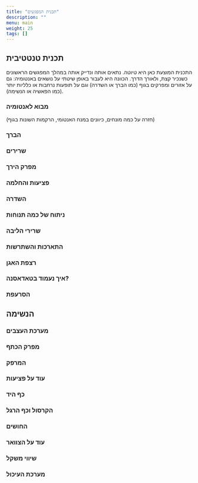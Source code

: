 ```yaml
---
title: "תכנית המפגשים"
description: ""
menu: main
weight: 25
tags: []
---
```


## תכנית טנטטיבית

התכנית המוצעת כאן היא טיוטה. נתאים אותה ונדייק אותה במהלך המפגשים הראשונים כשנכיר קצת, ולאורך הדרך. 
הכוונה היא לעבור באופן שיטתי על נושאים באנטומיה: גם על אזורים ומפרקים בגוף (כמו הברך או השדרה) וגם על תופעות נרחבות או כלליות יותר (כמו הפאשיה או הנשימה).

### מבוא לאנטומיה
(חזרה על כמה מונחים, כיוונים במנח האנטומי, הרקמות השונות בגוף)

### הברך

### שרירים

### מפרק הירך

### פציעות והחלמה

### השדרה

### ניתוח של כמה תנוחות

### שרירי הליבה

### התארכות והשתרשות

### רצפת האגן

### איך נעמוד בטאדאסנה?

### הסרעפת

## הנשימה

### מערכת העצבים

### מפרק הכתף

### המרפק

### עוד על פציעות

### כף היד

### הקרסול וכף הרגל

### החושים

### עוד על הצוואר

### שיווי משקל

### מערכת העיכול
